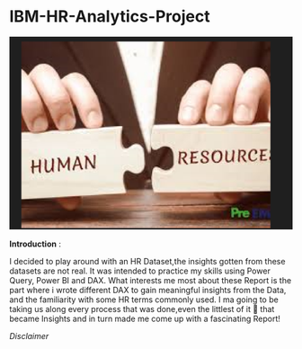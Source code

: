 # IBM-HR-Analytics-Project

![](Images_.png)

**Introduction** : 

I decided to play around with an HR Dataset,the insights gotten from these datasets are not real. It was intended to practice my skills using Power Query, Power BI and DAX. What interests me most about these Report is the part where i wrote different DAX to gain meaningful insights from the Data, and the familiarity with some HR terms commonly used. I ma going to be taking us along every process that was done,even the littlest of it :cowboy_hat_face: that became Insights and in turn made me come up with a fascinating Report!

_Disclaimer_

